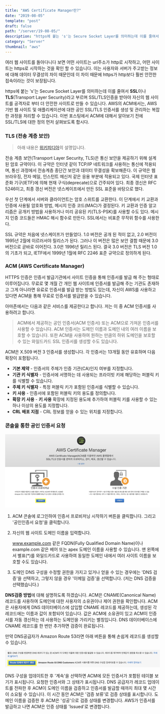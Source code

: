 ```yaml
---
title: "AWS Certificate Manager란?"
date: "2019-08-05"
template: "post"
draft: false
path: "/server/19-08-05/"
description: "https에 붙는 's'는 Secure Socket Layer를 의미하는데 이를 줄여서 SSL이나 TLS(Transport Layer Security)라고 부르며 SSL/TLS인증을 받아야 자신의 웹 사이트를 공격자로 부터 더 안전한 사이트로 만들 수 있습니다."
category: "Server"
thumbnail: "aws"
---
```


여러 웹 사이트를 돌아다니다 보면 어떤 사이트는 url주소가 http로 시작하고, 어떤 사이트는 https로 시작하는 것을 확인 할 수 있습니다. 이는 사용자와 서버가 주고받는 정보에 대해 데이터 무결성의 차이 때문인데 이 차이 때문에 https가 http보다 훨씬 안전한 접속이라는 것이 보장됩니다.

 https에 붙는 's'는 Secure Socket Layer를 의미하는데 이를 줄여서 **SSL**이나 **TLS**(Transport Layer Security)라고 부르며 SSL/TLS인증을 받아야 자신의 웹 사이트를 공격자로 부터 더 안전한 사이트로 만들 수 있습니다. AWS의 ACM에서는, AWS 기반 웹 사이트 및 애플리케이션에 대한 공인 SSL/TLS 인증서를 생성 및 관리하는 복잡한 과정을 처리할 수 있습니다. 이번 포스팅에서 ACM에 대해서 알아보기 전에 SSL/TLS에 대한 정의 먼저 살펴보도록 합시다.

### TLS (전송 계층 보안)

> 아래 내용은 [위키피디아](https://ko.wikipedia.org/wiki/전송_계층_보안)의 설명입니다.

 전송 계층 보안(Transport Layer Security, TLS)은 통신 보안을 제공하기 위해 설계된 암호 규약이다. 이 규약은 인터넷 같이 TCP/IP 네트워크를 사용하는 통신에 적용되며, 통신 과정에서 전송계층 종단간 보안과 데이터 무결성을 확보해준다. 이 규약은 웹 브라우징, 전자 메일, 인스턴트 메신저 같은 응용 부분에 적용되고 있다. 국제 인터넷 표준화 기구(IETF)에 의해 현재 구식(deprecate)으로 간주되어 있다. 최종 갱신은 RFC 5246이고, 최종 갱신 버전은 넷스케이프에서 만든 SSL 표준을 바탕으로 했다.

우선 첫 단계에서 서버와 클라이언트는 암호 스위트를 교환한다. 이 단계에서 키 교환과 인증에 사용될 암호화 방법, 메시지 인증 코드(MAC)가 결정된다. 키 교환과 인증 알고리즘은 공개키 방법을 사용하거나 미리 공유된 키(TLS-PSK)를 사용할 수도 있다. 메시지 인증 코드들은 HMAC 해시 함수로 만든다. SSL에서는 비표준 무작위 함수를 사용한다.

SSL 규약은 처음에 넷스케이프가 만들었다. 1.0 버전은 공개 된 적이 없고, 2.0 버전이 1995년 2월에 이르러서야 릴리스가 된다. 그러나 이 버전은 많은 보안 결함 때문에 3.0 버전으로 곧바로 이어진다. 3.0은 1996년 릴리스 된다. 결국 3.0 버전은 TLS 버전 1.0의 기초가 되고, IETF에서 1999년 1월에 RFC 2246 표준 규약으로 정의하게 된다.

### ACM (AWS Certificate Manager)

 HTTPS 인증은 인증서 발급기관에서 사이트 인증을 통해 인증서를 발급 해 주는 형태로 이루어집니다. 무료로 몇 개월 간 개인 웹 사이트에 인증서를 발급해 주는 기관도 존재하고 그게 아니라면 유료로 인증서를 발급 받는 방법도 있는데, 자신이 AWS를 사용하고 있다면 ACM을 통해 무료로 인증서를 발급받을 수 있습니다.

아마존에서는 다음과 같은 서비스를 제공한다고 합니다. 저는 이 중 ACM 인증서를 사용하려고 합니다.

> ACM에서 제공하는 공인 인증서(ACM 인증서) 또는 ACM으로 가져온 인증서를 사용할 수 있습니다. ACM 인증서는 도메인 이름과 도메인 내의 여러 이름을 보호할 수 있습니다. 또한 ACM을 사용하여 원하는 만큼의 하위 도메인을 보호할 수 있는 와일드카드 SSL 인증서를 생성할 수도 있습니다.

 ACM은 X.509 버전 3 인증서를 생성합니다. 각 인증서는 13개월 동안 유효하며 다음 확장이 포함됩니다.

- **기본 제약** - 인증서의 주체가 인증 기관(CA)인지 여부를 지정합니다.
- **기관 키 식별자** - 인증서에 서명하는 데 사용되는 프라이빗 키에 해당하는 퍼블릭 키를 식별할 수 있습니다.
- **주체 키 식별자** - 특정 퍼블릭 키가 포함된 인증서를 식별할 수 있습니다.
- **키 사용** - 인증서에 포함된 퍼블릭 키의 용도를 정의합니다.
- **확장 키 사용** - **키 사용** 확장에 지정된 용도에 추가하여 퍼블릭 키를 사용할 수 있는 하나 이상의 용도를 지정합니다.
- **CRL 배포 지점** - CRL 정보를 얻을 수 있는 위치를 지정합니다.

### 콘솔을 통한 공인 인증서 요청

![img](../img/19-08-05-1.png)



 

1. ACM 콘솔에 로그인하여 인증서 프로비저닝 시작하기 버튼을 클릭합니다. 그리고 '공인인증서 요청'을 클릭합니다. 

2. 자신의 웹 사이트 도메인 이름을 입력합니다.

    www.example.com 같은 FQDN(Fully Qualified Domain Name)이나 example.com 같은 베어 또는 apex 도메인 이름을 사용할 수 있습니다. 맨 왼쪽에서 별표(*)를 와일드카드로 사용하여 동일한 도메인 내에서 여러 사이트 이름을 보호할 수도 있습니다. 

3. 도메인 DNS 구성을 수정할 권한을 가지고 있거나 얻을 수 있는 경우에는 'DNS 검증'을 선택하고, 그렇지 않을 경우 '이메일 검증'을 선택합니다. (저는 DNS 검증을 선택했습니다.)

 **DNS검증 방법**에 대해 설명하도록 하겠습니다. ACM은 CNAME(Canonical Name) 레코드를 사용하여 도메인에 대한 사용자의 소유권이나 제어 권한을 확인합니다. ACM은 사용자에게 DNS 데이터베이스에 삽입할 CNAME 레코드를 제공하는데, 생성된 각 레코드에는 이름과 값이 포함되어 있습니다. 값은 ACM에 소유권이 있고 ACM이 인증서를 자동 갱신하는 데 사용하는 도메인을 가리키는 별칭입니다. DNS 데이터베이스에 CNAME 레코드를 한 번만 추가하면 검증이 완료됩니다.

 만약 DNS공급자가 Amazon Route 53라면 아래 버튼을 통해 손쉽게 레코드를 생성할 수 있습니다.

![img](../img/19-08-05-2.png)

 DNS 구성을 업데이트한 후 '계속'을 선택하면 ACM에 모든 인증서가 포함된 테이블 보기가 표시됩니다. 요청한 인증서와 그 상태가 표시됩니다. DNS 공급자가 레코드 업데이트를 전파한 후 ACM이 도메인 이름을 검증하고 인증서를 발급할 때까지 최대 몇 시간이 소요될 수 있습니다. 이 시간 동안 ACM은 '검증 보류'로 검증 상태를 표시합니다. 도메인 이름을 검증한 후 ACM은 '성공'으로 검증 상태를 변경합니다. AWS가 인증서를 발급하고 나면 ACM은 인증 상태를 'Issued'로 변경합니다.
